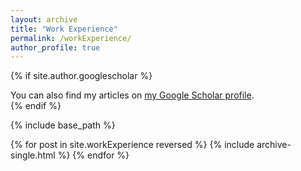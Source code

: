 ```yaml
---
layout: archive
title: "Work Experience"
permalink: /workExperience/
author_profile: true
---
```


{% if site.author.googlescholar %}

  <div class="wordwrap">You can also find my articles on <a href="{{site.author.googlescholar}}">my Google Scholar profile</a>.</div>
{% endif %}

{% include base_path %}

{% for post in site.workExperience reversed %}
{% include archive-single.html %}
{% endfor %}
